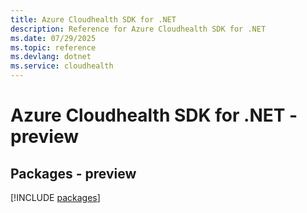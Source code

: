 ```yaml
---
title: Azure Cloudhealth SDK for .NET
description: Reference for Azure Cloudhealth SDK for .NET
ms.date: 07/29/2025
ms.topic: reference
ms.devlang: dotnet
ms.service: cloudhealth
---
```

# Azure Cloudhealth SDK for .NET - preview
## Packages - preview
[!INCLUDE [packages](cloudhealth-index.md)]